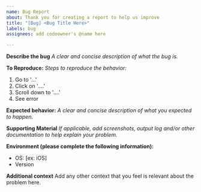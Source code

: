 ```yaml
---
name: Bug Report
about: Thank you for creating a report to help us improve
title: "[Bug] <Bug Title Here>"
labels: bug
assignees: add codeowner's @name here 

---
```


**Describe the bug**
*A clear and concise description of what the bug is.*

**To Reproduce:**
*Steps to reproduce the behavior:*
1. Go to '...'
2. Click on '....'
3. Scroll down to '....'
4. See error

**Expected behavior:**
*A clear and concise description of what you expected to happen.*

**Supporting Material**
*If applicable, add screenshots, output log and/or other documentation to help explain your problem.*

**Environment (please complete the following information):**
 - OS: [ex: iOS]
 - Version 

**Additional context**
Add any other context that you feel is relevant about the problem here.
